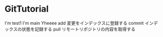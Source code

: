 # GitTutorial

I'm test1
I'm main Yheeee
add 変更をインデックスに登録する
commit インデックスの状態を記録する
pull リモートリポジトリの内容を取得する
